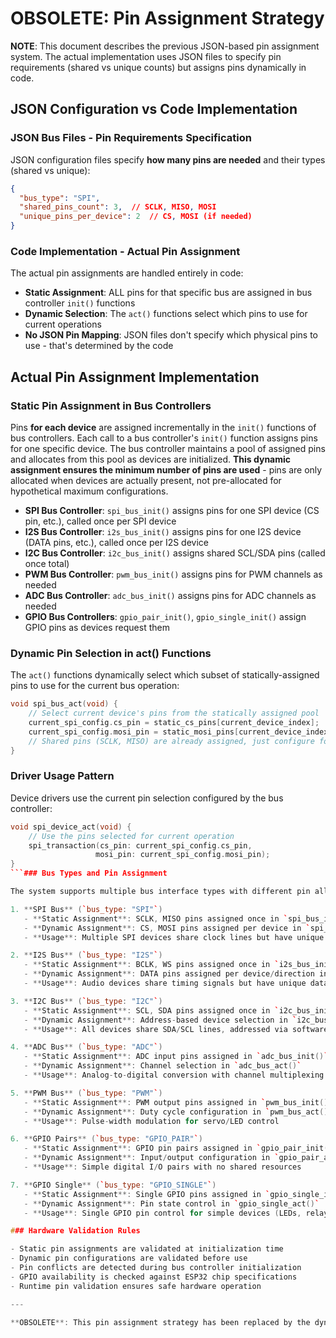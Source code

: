 # OBSOLETE: Pin Assignment Strategy

**NOTE**: This document describes the previous JSON-based pin assignment system. The actual implementation uses JSON files to specify pin requirements (shared vs unique counts) but assigns pins dynamically in code.

## JSON Configuration vs Code Implementation

### JSON Bus Files - Pin Requirements Specification

JSON configuration files specify **how many pins are needed** and their types (shared vs unique):

```json
{
  "bus_type": "SPI",
  "shared_pins_count": 3,  // SCLK, MISO, MOSI
  "unique_pins_per_device": 2  // CS, MOSI (if needed)
}
```

### Code Implementation - Actual Pin Assignment

The actual pin assignments are handled entirely in code:

- **Static Assignment**: ALL pins for that specific bus are assigned in bus controller `init()` functions
- **Dynamic Selection**: The `act()` functions select which pins to use for current operations
- **No JSON Pin Mapping**: JSON files don't specify which physical pins to use - that's determined by the code

## Actual Pin Assignment Implementation

### Static Pin Assignment in Bus Controllers

Pins **for each device** are assigned incrementally in the `init()` functions of bus controllers. Each call to a bus controller's `init()` function assigns pins for one specific device. The bus controller maintains a pool of assigned pins and allocates from this pool as devices are initialized. **This dynamic assignment ensures the minimum number of pins are used** - pins are only allocated when devices are actually present, not pre-allocated for hypothetical maximum configurations.

- **SPI Bus Controller**: `spi_bus_init()` assigns pins for one SPI device (CS pin, etc.), called once per SPI device
- **I2S Bus Controller**: `i2s_bus_init()` assigns pins for one I2S device (DATA pins, etc.), called once per I2S device  
- **I2C Bus Controller**: `i2c_bus_init()` assigns shared SCL/SDA pins (called once total)
- **PWM Bus Controller**: `pwm_bus_init()` assigns pins for PWM channels as needed
- **ADC Bus Controller**: `adc_bus_init()` assigns pins for ADC channels as needed
- **GPIO Bus Controllers**: `gpio_pair_init()`, `gpio_single_init()` assign GPIO pins as devices request them

### Dynamic Pin Selection in act() Functions

The `act()` functions dynamically select which subset of statically-assigned pins to use for the current bus operation:

```cpp
void spi_bus_act(void) {
    // Select current device's pins from the statically assigned pool
    current_spi_config.cs_pin = static_cs_pins[current_device_index];
    current_spi_config.mosi_pin = static_mosi_pins[current_device_index];
    // Shared pins (SCLK, MISO) are already assigned, just configure for use
}
```

### Driver Usage Pattern

Device drivers use the current pin selection configured by the bus controller:

```cpp
void spi_device_act(void) {
    // Use the pins selected for current operation
    spi_transaction(cs_pin: current_spi_config.cs_pin,
                   mosi_pin: current_spi_config.mosi_pin);
}
```### Bus Types and Pin Assignment

The system supports multiple bus interface types with different pin allocation strategies:

1. **SPI Bus** (`bus_type: "SPI"`)
   - **Static Assignment**: SCLK, MISO pins assigned once in `spi_bus_init()`
   - **Dynamic Assignment**: CS, MOSI pins assigned per device in `spi_bus_act()`
   - **Usage**: Multiple SPI devices share clock lines but have unique CS pins

2. **I2S Bus** (`bus_type: "I2S"`)
   - **Static Assignment**: BCLK, WS pins assigned once in `i2s_bus_init()`
   - **Dynamic Assignment**: DATA pins assigned per device/direction in `i2s_bus_act()`
   - **Usage**: Audio devices share timing signals but have unique data lines

3. **I2C Bus** (`bus_type: "I2C"`)
   - **Static Assignment**: SCL, SDA pins assigned once in `i2c_bus_init()`
   - **Dynamic Assignment**: Address-based device selection in `i2c_bus_act()`
   - **Usage**: All devices share SDA/SCL lines, addressed via software

4. **ADC Bus** (`bus_type: "ADC"`)
   - **Static Assignment**: ADC input pins assigned in `adc_bus_init()`
   - **Dynamic Assignment**: Channel selection in `adc_bus_act()`
   - **Usage**: Analog-to-digital conversion with channel multiplexing

5. **PWM Bus** (`bus_type: "PWM"`)
   - **Static Assignment**: PWM output pins assigned in `pwm_bus_init()`
   - **Dynamic Assignment**: Duty cycle configuration in `pwm_bus_act()`
   - **Usage**: Pulse-width modulation for servo/LED control

6. **GPIO Pairs** (`bus_type: "GPIO_PAIR"`)
   - **Static Assignment**: GPIO pin pairs assigned in `gpio_pair_init()`
   - **Dynamic Assignment**: Input/output configuration in `gpio_pair_act()`
   - **Usage**: Simple digital I/O pairs with no shared resources

7. **GPIO Single** (`bus_type: "GPIO_SINGLE"`)
   - **Static Assignment**: Single GPIO pins assigned in `gpio_single_init()`
   - **Dynamic Assignment**: Pin state control in `gpio_single_act()`
   - **Usage**: Single GPIO pin control for simple devices (LEDs, relays, etc.)

### Hardware Validation Rules

- Static pin assignments are validated at initialization time
- Dynamic pin configurations are validated before use
- Pin conflicts are detected during bus controller initialization
- GPIO availability is checked against ESP32 chip specifications
- Runtime pin validation ensures safe hardware operation

---

**OBSOLETE**: This pin assignment strategy has been replaced by the dynamic system implemented in code. Pin assignments are now handled automatically at runtime without JSON configuration.
